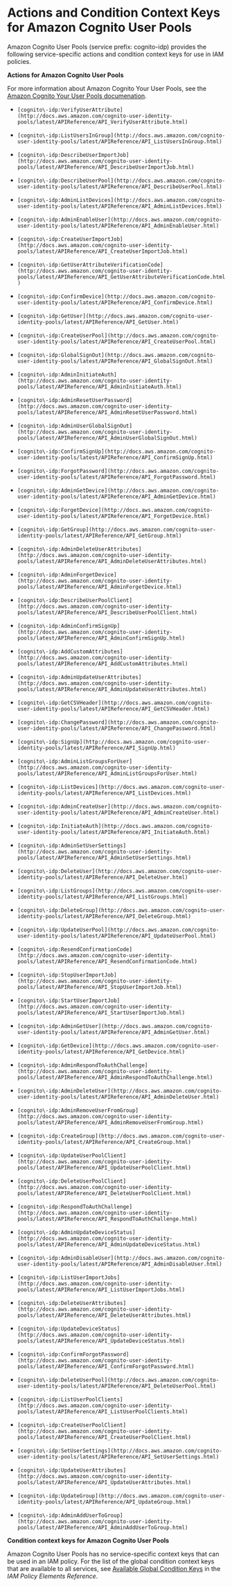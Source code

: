 # Actions and Condition Context Keys for Amazon Cognito User Pools<a name="list_cognito-idp"></a>

Amazon Cognito User Pools \(service prefix: cognito\-idp\) provides the following service\-specific actions and condition context keys for use in IAM policies\.

**Actions for Amazon Cognito User Pools**

For more information about Amazon Cognito Your User Pools, see the [Amazon Cognito Your User Pools documenation](http://docs.aws.amazon.com/cognito-user-identity-pools/latest/APIReference/)\.

+ `[cognito\-idp:VerifyUserAttribute](http://docs.aws.amazon.com/cognito-user-identity-pools/latest/APIReference/API_VerifyUserAttribute.html)`

+ `[cognito\-idp:ListUsersInGroup](http://docs.aws.amazon.com/cognito-user-identity-pools/latest/APIReference/API_ListUsersInGroup.html)`

+ `[cognito\-idp:DescribeUserImportJob](http://docs.aws.amazon.com/cognito-user-identity-pools/latest/APIReference/API_DescribeUserImportJob.html)`

+ `[cognito\-idp:DescribeUserPool](http://docs.aws.amazon.com/cognito-user-identity-pools/latest/APIReference/API_DescribeUserPool.html)`

+ `[cognito\-idp:AdminListDevices](http://docs.aws.amazon.com/cognito-user-identity-pools/latest/APIReference/API_AdminListDevices.html)`

+ `[cognito\-idp:AdminEnableUser](http://docs.aws.amazon.com/cognito-user-identity-pools/latest/APIReference/API_AdminEnableUser.html)`

+ `[cognito\-idp:CreateUserImportJob](http://docs.aws.amazon.com/cognito-user-identity-pools/latest/APIReference/API_CreateUserImportJob.html)`

+ `[cognito\-idp:GetUserAttributeVerificationCode](http://docs.aws.amazon.com/cognito-user-identity-pools/latest/APIReference/API_GetUserAttributeVerificationCode.html)`

+ `[cognito\-idp:ConfirmDevice](http://docs.aws.amazon.com/cognito-user-identity-pools/latest/APIReference/API_ConfirmDevice.html)`

+ `[cognito\-idp:GetUser](http://docs.aws.amazon.com/cognito-user-identity-pools/latest/APIReference/API_GetUser.html)`

+ `[cognito\-idp:CreateUserPool](http://docs.aws.amazon.com/cognito-user-identity-pools/latest/APIReference/API_CreateUserPool.html)`

+ `[cognito\-idp:GlobalSignOut](http://docs.aws.amazon.com/cognito-user-identity-pools/latest/APIReference/API_GlobalSignOut.html)`

+ `[cognito\-idp:AdminInitiateAuth](http://docs.aws.amazon.com/cognito-user-identity-pools/latest/APIReference/API_AdminInitiateAuth.html)`

+ `[cognito\-idp:AdminResetUserPassword](http://docs.aws.amazon.com/cognito-user-identity-pools/latest/APIReference/API_AdminResetUserPassword.html)`

+ `[cognito\-idp:AdminUserGlobalSignOut](http://docs.aws.amazon.com/cognito-user-identity-pools/latest/APIReference/API_AdminUserGlobalSignOut.html)`

+ `[cognito\-idp:ConfirmSignUp](http://docs.aws.amazon.com/cognito-user-identity-pools/latest/APIReference/API_ConfirmSignUp.html)`

+ `[cognito\-idp:ForgotPassword](http://docs.aws.amazon.com/cognito-user-identity-pools/latest/APIReference/API_ForgotPassword.html)`

+ `[cognito\-idp:AdminGetDevice](http://docs.aws.amazon.com/cognito-user-identity-pools/latest/APIReference/API_AdminGetDevice.html)`

+ `[cognito\-idp:ForgetDevice](http://docs.aws.amazon.com/cognito-user-identity-pools/latest/APIReference/API_ForgetDevice.html)`

+ `[cognito\-idp:GetGroup](http://docs.aws.amazon.com/cognito-user-identity-pools/latest/APIReference/API_GetGroup.html)`

+ `[cognito\-idp:AdminDeleteUserAttributes](http://docs.aws.amazon.com/cognito-user-identity-pools/latest/APIReference/API_AdminDeleteUserAttributes.html)`

+ `[cognito\-idp:AdminForgetDevice](http://docs.aws.amazon.com/cognito-user-identity-pools/latest/APIReference/API_AdminForgetDevice.html)`

+ `[cognito\-idp:DescribeUserPoolClient](http://docs.aws.amazon.com/cognito-user-identity-pools/latest/APIReference/API_DescribeUserPoolClient.html)`

+ `[cognito\-idp:AdminConfirmSignUp](http://docs.aws.amazon.com/cognito-user-identity-pools/latest/APIReference/API_AdminConfirmSignUp.html)`

+ `[cognito\-idp:AddCustomAttributes](http://docs.aws.amazon.com/cognito-user-identity-pools/latest/APIReference/API_AddCustomAttributes.html)`

+ `[cognito\-idp:AdminUpdateUserAttributes](http://docs.aws.amazon.com/cognito-user-identity-pools/latest/APIReference/API_AdminUpdateUserAttributes.html)`

+ `[cognito\-idp:GetCSVHeader](http://docs.aws.amazon.com/cognito-user-identity-pools/latest/APIReference/API_GetCSVHeader.html)`

+ `[cognito\-idp:ChangePassword](http://docs.aws.amazon.com/cognito-user-identity-pools/latest/APIReference/API_ChangePassword.html)`

+ `[cognito\-idp:SignUp](http://docs.aws.amazon.com/cognito-user-identity-pools/latest/APIReference/API_SignUp.html)`

+ `[cognito\-idp:AdminListGroupsForUser](http://docs.aws.amazon.com/cognito-user-identity-pools/latest/APIReference/API_AdminListGroupsForUser.html)`

+ `[cognito\-idp:ListDevices](http://docs.aws.amazon.com/cognito-user-identity-pools/latest/APIReference/API_ListDevices.html)`

+ `[cognito\-idp:AdminCreateUser](http://docs.aws.amazon.com/cognito-user-identity-pools/latest/APIReference/API_AdminCreateUser.html)`

+ `[cognito\-idp:InitiateAuth](http://docs.aws.amazon.com/cognito-user-identity-pools/latest/APIReference/API_InitiateAuth.html)`

+ `[cognito\-idp:AdminSetUserSettings](http://docs.aws.amazon.com/cognito-user-identity-pools/latest/APIReference/API_AdminSetUserSettings.html)`

+ `[cognito\-idp:DeleteUser](http://docs.aws.amazon.com/cognito-user-identity-pools/latest/APIReference/API_DeleteUser.html)`

+ `[cognito\-idp:ListGroups](http://docs.aws.amazon.com/cognito-user-identity-pools/latest/APIReference/API_ListGroups.html)`

+ `[cognito\-idp:DeleteGroup](http://docs.aws.amazon.com/cognito-user-identity-pools/latest/APIReference/API_DeleteGroup.html)`

+ `[cognito\-idp:UpdateUserPool](http://docs.aws.amazon.com/cognito-user-identity-pools/latest/APIReference/API_UpdateUserPool.html)`

+ `[cognito\-idp:ResendConfirmationCode](http://docs.aws.amazon.com/cognito-user-identity-pools/latest/APIReference/API_ResendConfirmationCode.html)`

+ `[cognito\-idp:StopUserImportJob](http://docs.aws.amazon.com/cognito-user-identity-pools/latest/APIReference/API_StopUserImportJob.html)`

+ `[cognito\-idp:StartUserImportJob](http://docs.aws.amazon.com/cognito-user-identity-pools/latest/APIReference/API_StartUserImportJob.html)`

+ `[cognito\-idp:AdminGetUser](http://docs.aws.amazon.com/cognito-user-identity-pools/latest/APIReference/API_AdminGetUser.html)`

+ `[cognito\-idp:GetDevice](http://docs.aws.amazon.com/cognito-user-identity-pools/latest/APIReference/API_GetDevice.html)`

+ `[cognito\-idp:AdminRespondToAuthChallenge](http://docs.aws.amazon.com/cognito-user-identity-pools/latest/APIReference/API_AdminRespondToAuthChallenge.html)`

+ `[cognito\-idp:AdminDeleteUser](http://docs.aws.amazon.com/cognito-user-identity-pools/latest/APIReference/API_AdminDeleteUser.html)`

+ `[cognito\-idp:AdminRemoveUserFromGroup](http://docs.aws.amazon.com/cognito-user-identity-pools/latest/APIReference/API_AdminRemoveUserFromGroup.html)`

+ `[cognito\-idp:CreateGroup](http://docs.aws.amazon.com/cognito-user-identity-pools/latest/APIReference/API_CreateGroup.html)`

+ `[cognito\-idp:UpdateUserPoolClient](http://docs.aws.amazon.com/cognito-user-identity-pools/latest/APIReference/API_UpdateUserPoolClient.html)`

+ `[cognito\-idp:DeleteUserPoolClient](http://docs.aws.amazon.com/cognito-user-identity-pools/latest/APIReference/API_DeleteUserPoolClient.html)`

+ `[cognito\-idp:RespondToAuthChallenge](http://docs.aws.amazon.com/cognito-user-identity-pools/latest/APIReference/API_RespondToAuthChallenge.html)`

+ `[cognito\-idp:AdminUpdateDeviceStatus](http://docs.aws.amazon.com/cognito-user-identity-pools/latest/APIReference/API_AdminUpdateDeviceStatus.html)`

+ `[cognito\-idp:AdminDisableUser](http://docs.aws.amazon.com/cognito-user-identity-pools/latest/APIReference/API_AdminDisableUser.html)`

+ `[cognito\-idp:ListUserImportJobs](http://docs.aws.amazon.com/cognito-user-identity-pools/latest/APIReference/API_ListUserImportJobs.html)`

+ `[cognito\-idp:DeleteUserAttributes](http://docs.aws.amazon.com/cognito-user-identity-pools/latest/APIReference/API_DeleteUserAttributes.html)`

+ `[cognito\-idp:UpdateDeviceStatus](http://docs.aws.amazon.com/cognito-user-identity-pools/latest/APIReference/API_UpdateDeviceStatus.html)`

+ `[cognito\-idp:ConfirmForgotPassword](http://docs.aws.amazon.com/cognito-user-identity-pools/latest/APIReference/API_ConfirmForgotPassword.html)`

+ `[cognito\-idp:DeleteUserPool](http://docs.aws.amazon.com/cognito-user-identity-pools/latest/APIReference/API_DeleteUserPool.html)`

+ `[cognito\-idp:ListUserPoolClients](http://docs.aws.amazon.com/cognito-user-identity-pools/latest/APIReference/API_ListUserPoolClients.html)`

+ `[cognito\-idp:CreateUserPoolClient](http://docs.aws.amazon.com/cognito-user-identity-pools/latest/APIReference/API_CreateUserPoolClient.html)`

+ `[cognito\-idp:SetUserSettings](http://docs.aws.amazon.com/cognito-user-identity-pools/latest/APIReference/API_SetUserSettings.html)`

+ `[cognito\-idp:UpdateUserAttributes](http://docs.aws.amazon.com/cognito-user-identity-pools/latest/APIReference/API_UpdateUserAttributes.html)`

+ `[cognito\-idp:UpdateGroup](http://docs.aws.amazon.com/cognito-user-identity-pools/latest/APIReference/API_UpdateGroup.html)`

+ `[cognito\-idp:AdminAddUserToGroup](http://docs.aws.amazon.com/cognito-user-identity-pools/latest/APIReference/API_AdminAddUserToGroup.html)`

**Condition context keys for Amazon Cognito User Pools**

Amazon Cognito User Pools has no service\-specific context keys that can be used in an IAM policy\. For the list of the global condition context keys that are available to all services, see [Available Global Condition Keys](reference_policies_condition-keys.md#AvailableKeys) in the *IAM Policy Elements Reference*\.
